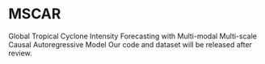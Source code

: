 # MSCAR
Global Tropical Cyclone Intensity Forecasting with Multi-modal Multi-scale Causal Autoregressive Model
Our code and dataset will be released after review.
